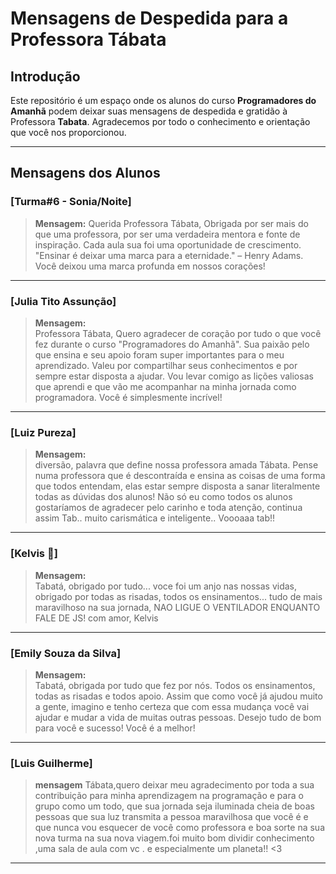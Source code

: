 # Mensagens de Despedida para a Professora Tábata

## Introdução

Este repositório é um espaço onde os alunos do curso **Programadores do Amanhã** podem deixar suas mensagens de despedida e gratidão à Professora **Tabata**. Agradecemos por todo o conhecimento e orientação que você nos proporcionou.

---

## Mensagens dos Alunos

### [Turma#6 - Sonia/Noite]

> **Mensagem:**
> Querida Professora Tábata,
> Obrigada por ser mais do que uma professora, por ser uma verdadeira mentora e fonte de inspiração. Cada aula sua foi uma oportunidade de crescimento.
> "Ensinar é deixar uma marca para a eternidade." – Henry Adams. Você deixou uma marca profunda em nossos corações!

---

### [Julia Tito Assunção]

> **Mensagem:**  
> Professora Tábata,
> Quero agradecer de coração por tudo o que você fez durante o curso "Programadores do Amanhã". Sua paixão pelo que ensina e seu apoio foram super importantes para o meu aprendizado.
> Valeu por compartilhar seus conhecimentos e por sempre estar disposta a ajudar. Vou levar comigo as lições valiosas que aprendi e que vão me acompanhar na minha jornada como
> programadora. Você é simplesmente incrível!

---

### [Luiz Pureza]

> **Mensagem:**  
> diversão, palavra que define nossa professora amada Tábata. Pense numa professora que é descontraída e ensina as coisas de uma forma que todos entendam, elas estar sempre disposta a sanar literalmente todas as dúvidas dos alunos! Não só eu como todos os alunos gostaríamos de agradecer pelo carinho e toda atenção, continua assim Tab.. muito carismática e inteligente..
Voooaaa tab!!

---

### [Kelvis 🫦]

> **Mensagem:**  
> Tabatá, obrigado por tudo... voce foi um anjo nas nossas vidas, obrigado por todas as risadas, todos os ensinamentos... tudo de mais maravilhoso na sua jornada, NAO LIGUE O VENTILADOR ENQUANTO FALE DE JS!
com amor, Kelvis
---

### [Emily Souza da Silva]

> **Mensagem:**  
> Tabatá, obrigada por tudo que fez por nós. Todos os ensinamentos, todas as risadas e todos apoio. Assim que como você já ajudou muito a gente, imagino e tenho certeza que com essa mudança você vai ajudar e mudar a vida de muitas outras pessoas.
> Desejo tudo de bom para você e sucesso! Você é a melhor!

---
### [Luis Guilherme]

>**mensagem**
> Tábata,quero deixar meu agradecimento por toda a sua contribuição para minha aprendizagem na programação e para o grupo como um todo, que sua jornada seja iluminada cheia de boas pessoas que sua luz transmita a pessoa maravilhosa que você é e que nunca vou esquecer de você como professora e boa sorte na sua nova turma na sua nova viagem.foi muito bom dividir conhecimento ,uma sala de aula com vc . 
> e especialmente um planeta!! <3

---
